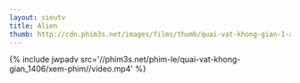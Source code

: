 ```yaml
---
layout: sieutv
title: Alien
thumb: http://cdn.phim3s.net/images/films/thumb/quai-vat-khong-gian-1-alien-1-1979.jpg
---
```

{% include jwpadv src='//phim3s.net/phim-le/quai-vat-khong-gian_1406/xem-phim//video.mp4' %}